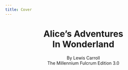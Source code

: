 ```yaml
---
title: Cover
---
```


<header>
  <h1>
    Alice’s Adventures
    <br>
    In Wonderland
  </h1>
  <div class="author">By Lewis Carroll</div>
  <div class="edition">The Millennium Fulcrum Edition 3.0</div>
</header>
